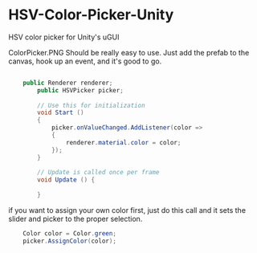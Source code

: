HSV-Color-Picker-Unity
======================

HSV color picker for Unity's uGUI


ColorPicker.PNG
Should be really easy to use. Just add the prefab to the canvas, hook up an event, and it's good to go.
```c#

    public Renderer renderer;
        public HSVPicker picker;
     
        // Use this for initialization
        void Start ()
        {
            picker.onValueChanged.AddListener(color =>
            {
                renderer.material.color = color;
            });
        }
     
        // Update is called once per frame
        void Update () {
     
        }
  ```

if you want to assign your own color first, just do this call and it sets the slider and picker to the proper selection.

```c#
    Color color = Color.green;
    picker.AssignColor(color);
```
